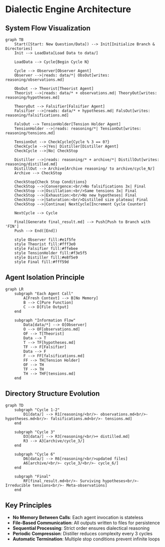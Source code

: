 # Dialectic Engine Architecture

## System Flow Visualization

```mermaid
graph TB
    Start([Start: New Question/Data]) --> Init[Initialize Branch & Directories]
    Init --> LoadData[Load Data to data/]
    
    LoadData --> Cycle{Begin Cycle N}
    
    Cycle --> Observer[Observer Agent]
    Observer -->|reads: data/*| ObsOut[writes: reasoning/observations.md]
    
    ObsOut --> Theorist[Theorist Agent]
    Theorist -->|reads: data/* + observations.md| TheoryOut[writes: reasoning/hypotheses.md]
    
    TheoryOut --> Falsifier[Falsifier Agent]
    Falsifier -->|reads: data/* + hypotheses.md| FalsOut[writes: reasoning/falsifications.md]
    
    FalsOut --> TensionHolder[Tension Holder Agent]
    TensionHolder -->|reads: reasoning/*| TensionOut[writes: reasoning/tensions.md]
    
    TensionOut --> CheckCycle{Cycle % 3 == 0?}
    CheckCycle -->|Yes| Distiller[Distiller Agent]
    CheckCycle -->|No| CheckStop
    
    Distiller -->|reads: reasoning/* + archive/*| DistillOut[writes: reasoning/distilled.md]
    DistillOut --> Archive[Archive reasoning/ to archive/cycle_N/]
    Archive --> CheckStop
    
    CheckStop{Check Stop Conditions}
    CheckStop -->|Convergence:<br/>No falsifications 3x| Final
    CheckStop -->|Oscillation:<br/>Same tensions 3x| Final
    CheckStop -->|Exhaustion:<br/>No new hypotheses| Final
    CheckStop -->|Saturation:<br/>Distilled size plateau| Final
    CheckStop -->|Continue| NextCycle[Increment Cycle Counter]
    
    NextCycle --> Cycle
    
    Final[Generate final_result.md] --> Push[Push to Branch with 'FIN']
    Push --> End([End])
    
    style Observer fill:#e1f5fe
    style Theorist fill:#fff3e0
    style Falsifier fill:#ffebee
    style TensionHolder fill:#f3e5f5
    style Distiller fill:#e8f5e9
    style Final fill:#fff59d
```

## Agent Isolation Principle

```mermaid
graph LR
    subgraph "Each Agent Call"
        A[Fresh Context] --> B[No Memory]
        B --> C[Pure Function]
        C --> D[File Output]
    end
    
    subgraph "Information Flow"
        Data[data/*] --> O[Observer]
        O --> OF[observations.md]
        OF --> T[Theorist]
        Data --> T
        T --> TF[hypotheses.md]
        TF --> F[Falsifier]
        Data --> F
        F --> FF[falsifications.md]
        FF --> TH[Tension Holder]
        OF --> TH
        TF --> TH
        TH --> THF[tensions.md]
    end
```

## Directory Structure Evolution

```mermaid
graph TD
    subgraph "Cycle 1-2"
        D1[data/] --> R1[reasoning/<br/>- observations.md<br/>- hypotheses.md<br/>- falsifications.md<br/>- tensions.md]
    end
    
    subgraph "Cycle 3"
        D3[data/] --> R3[reasoning/<br/>+ distilled.md]
        R3 --> A3[archive/cycle_3/]
    end
    
    subgraph "Cycle 6"
        D6[data/] --> R6[reasoning/<br/>updated files]
        A6[archive/<br/>- cycle_3/<br/>- cycle_6/]
    end
    
    subgraph "Final"
        RF[final_result.md<br/>- Surviving hypotheses<br/>- Irreducible tensions<br/>- Meta-observations]
    end
```

## Key Principles

- **No Memory Between Calls**: Each agent invocation is stateless
- **File-Based Communication**: All outputs written to files for persistence
- **Sequential Processing**: Strict order ensures dialectical reasoning
- **Periodic Compression**: Distiller reduces complexity every 3 cycles
- **Automatic Termination**: Multiple stop conditions prevent infinite loops